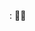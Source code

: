: 💁🏻
<!---
nathan-stytch/nathan-stytch is a ✨ special ✨ repository because its `README.md` (this file) appears on your GitHub profile.
You can click the Preview link to take a look at your changes.
--->
